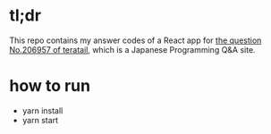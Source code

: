 # tl;dr

This repo contains my answer codes of a React app for
[the question No.206957 of teratail](https://teratail.com/questions/206957), which is a Japanese Programming Q&A site.

# how to run

- yarn install
- yarn start
